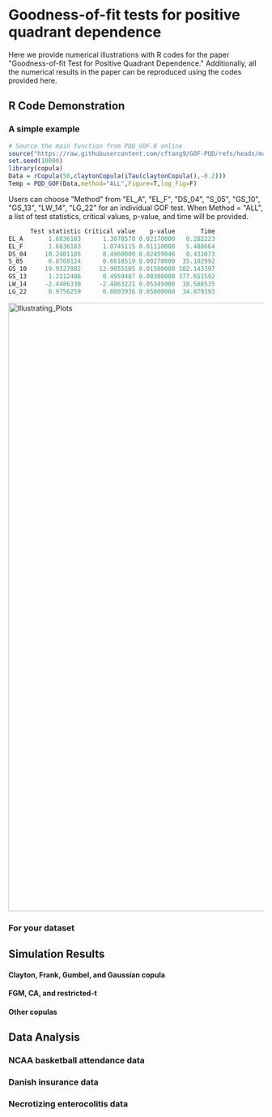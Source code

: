 # Goodness-of-fit tests for positive quadrant dependence

Here we provide numerical illustrations with R codes for the paper "Goodness-of-fit Test for Positive Quadrant Dependence." 
Additionally, all the numerical results in the paper can be reproduced using the codes provided here. 

## R Code Demonstration

### A simple example
```R
# Source the main function from PQD_GOF.R online
source("https://raw.githubusercontent.com/cftang9/GOF-PQD/refs/heads/main/PQD_GOF.R")
set.seed(10000)
library(copula)
Data = rCopula(50,claytonCopula(iTau(claytonCopula(),-0.2)))
Temp = PQD_GOF(Data,method="ALL",Figure=T,log_Fig=F)
```
Users can choose "Method" from "EL_A", "EL_F", "DS_04", "S_05", "GS_10", "GS_13", "LW_14", "LG_22" for an individual GOF test. 
When Method = "ALL", a list of test statistics, critical values, p-value, and time will be provided. 
```R
      Test statistic Critical value    p-value       Time
EL_A       1.6836183      1.3078578 0.02170000   0.282223
EL_F       1.6836183      1.0745115 0.01110000   5.488664
DS_04     10.2401185      8.4960000 0.02459046   0.431073
S_05       0.8768124      0.6618519 0.00270000  35.102992
GS_10     19.9327802     12.9055105 0.01500000 102.143397
GS_13      1.2212406      0.4959487 0.00300000 377.651592
LW_14     -2.4486330     -2.4863221 0.05345000  18.588535
LG_22      0.9756259      0.8003936 0.05000000  34.879393
```
<img width="2221" height="1200" alt="Illustrating_Plots" src="https://github.com/user-attachments/assets/a8818d26-c0dd-4101-9cc0-c667f057f3f0" />


### For your dataset

## Simulation Results

#### Clayton, Frank, Gumbel, and Gaussian copula

#### FGM, CA, and restricted-t

#### Other copulas

####

## Data Analysis

### NCAA basketball attendance data

### Danish insurance data

### Necrotizing enterocolitis data























